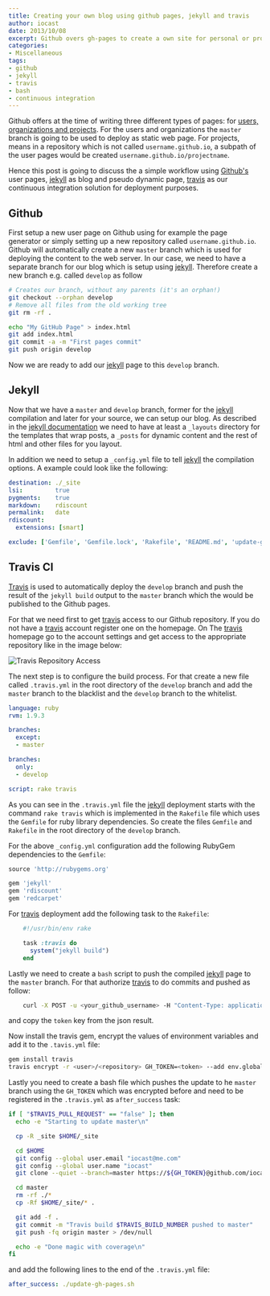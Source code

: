 ```yaml
---
title: Creating your own blog using github pages, jekyll and travis
author: iocast
date: 2013/10/08
excerpt: Github overs gh-pages to create a own site for personal or project usage. Together with jekyll you are able to create your own blog and using Travis CI enables automatic building of your blog.
categories:
- Miscellaneous
tags:
- github
- jekyll
- travis
- bash
- continuous integration
---
```


Github offers at the time of writing three different types of pages: for [users, organizations and projects][github-pages]. For the users and organizations the `master` branch is going to be used to deploy as static web page. For projects, means in a repository which is not called `username.github.io`, a subpath of the user pages would be created `username.github.io/projectname`.

Hence this post is going to discuss the a simple workflow using [Github's][github] user pages, [jekyll][] as blog and pseudo dynamic page, [travis][] as our continuous integration solution for deployment purposes.

## Github

First setup a new user page on Github using for example the page generator or simply setting up a new repository called `username.github.io`. Github will automatically create a new `master` branch which is used for deploying the content to the web server. In our case, we need to have a separate branch for our blog which is setup using [jekyll][]. Therefore create a new branch e.g. called `develop` as follow

```bash
# Creates our branch, without any parents (it's an orphan!)
git checkout --orphan develop
# Remove all files from the old working tree
git rm -rf .

echo "My GitHub Page" > index.html
git add index.html
git commit -a -m "First pages commit"
git push origin develop
```

Now we are ready to add our [jekyll][] page to this `develop` branch.

## Jekyll

Now that we have a `master` and `develop` branch, former for the [jekyll][] compilation and later for your source, we can setup our blog. As described in the [jekyll documentation][jekyll-doc] we need to have at least a `_layouts` directory for the templates that wrap posts, a `_posts` for dynamic content and the rest of html and other files for you layout.

In addition we need to setup a `_config.yml` file to tell [jekyll][] the compilation options. A example could look like the following:

```yaml
destination: ./_site
lsi:         true
pygments:    true
markdown:    rdiscount
permalink:   date
rdiscount:
  extensions: [smart]

exclude: ['Gemfile', 'Gemfile.lock', 'Rakefile', 'README.md', 'update-gh-pages.sh']
```

## Travis CI

[Travis][travis] is used to automatically deploy the `develop` branch and push the result of the `jekyll build` output to the `master` branch which the would be published to the Github pages.

For that we need first to get [travis][] access to our Github repository. If you do not have a [travis][] account register one on the homepage. On The [travis][] homepage go to the account settings and get access to the appropriate repository like in the image below:

![Travis Repository Access](/assets/blog/travis_repository_access.png "Travis Repository Access")

The next step is to configure the build process. For that create a new file called `.travis.yml` in the root directory of the `develop` branch and add the `master` branch to the blacklist and the `develop` branch to the whitelist.

```yaml
language: ruby
rvm: 1.9.3

branches:
  except:
  - master

branches:
  only:
  - develop

script: rake travis
```

As you can see in the `.travis.yml` file the [jekyll][] deployment starts with the command `rake travis` which is implemented in the `Rakefile` file which uses the `Gemfile` for ruby library dependencies. So create the files `Gemfile` and `Rakefile` in the root directory of the `develop` branch.

For the above `_config.yml` configuration add the following RubyGem dependencies to the `Gemfile`:

```ruby
source 'http://rubygems.org'

gem 'jekyll'
gem 'rdiscount'
gem 'redcarpet'
```

For [travis][] deployment add the following task to the `Rakefile`:

```ruby
	#!/usr/bin/env rake

	task :travis do
	  system("jekyll build")
	end
```

Lastly we need to create a `bash` script to push the compiled [jekyll][] page to the `master` branch. For that authorize [travis][] to do commits and pushed as follow:

```bash
	curl -X POST -u <your_github_username> -H "Content-Type: application/json" -d "{\"scopes\":[\"public_repo\"],\"note\":\"token for pushing from travis\"}" https://api.github.com/authorizations
```

and copy the `token` key from the json result.

Now install the travis gem, encrypt the values of environment variables and add it to the `.tavis.yml` file:

```bash
gem install travis
travis encrypt -r <user>/<repository> GH_TOKEN=<token> --add env.global
```

Lastly you need to create a bash file which pushes the update to he `master` branch using the `GH_TOKEN` which was encrypted before and need to be registered in the `.travis.yml` as `after_success` task:

```bash
if [ "$TRAVIS_PULL_REQUEST" == "false" ]; then
  echo -e "Starting to update master\n"

  cp -R _site $HOME/_site

  cd $HOME
  git config --global user.email "iocast@me.com"
  git config --global user.name "iocast"
  git clone --quiet --branch=master https://${GH_TOKEN}@github.com/iocast/iocast.github.io.git master > /dev/null

  cd master
  rm -rf ./*
  cp -Rf $HOME/_site/* .

  git add -f .
  git commit -m "Travis build $TRAVIS_BUILD_NUMBER pushed to master"
  git push -fq origin master > /dev/null

  echo -e "Done magic with coverage\n"
fi
```

and add the following lines to the end of the `.travis.yml` file:

```yaml
after_success: ./update-gh-pages.sh
```


[github]: http://github.com/ "Github"
[jekyll]: http://jekyllrb.com "Jekyll"
[travis]: http://travis-ci.org "Travis CI"
[github-pages]: https://help.github.com/articles/user-organization-and-project-pages "Github Pages (Help)"
[jekyll-doc]: http://jekyllrb.com/docs/home/ "Jekyll Documentation"
